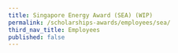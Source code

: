 ```yaml
---
title: Singapore Energy Award (SEA) (WIP)
permalink: /scholarships-awards/employees/sea/
third_nav_title: Employees
published: false
---
```

